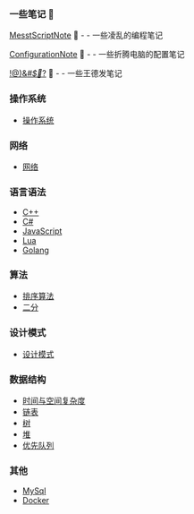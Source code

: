 ### 一些笔记 📖

[MesstScriptNote](MessyScriptNoteFile/index.md) 📘 - - 一些凌乱的编程笔记

[ConfigurationNote](ConfigurationNoteFile/index.md) 📗  - - 一些折腾电脑的配置笔记

[!@)&*#$🍭*?](InsaneNoteFile/index.md) 📙 - - 一些王德发笔记

### 操作系统
  + [操作系统](System/操作系统.md)

### 网络
  + [网络](NetWork/网络.md)

### 语言语法

  + [C++](CPP/index.md)
  + [C#](Csharp/index.md)
  + [JavaScript](js/index.md)
  + [Lua](Lua/Lua.md)
  + [Golang](Go/index.md)

### 算法

  + [排序算法](algorithm/index.md)
  + [二分](BinarySearch/index.md) 

### 设计模式

  + [设计模式](DesignPatterns/index.md)  

### 数据结构

  + [时间与空间复杂度](TimeOrSpaceComlexity/index.md) 
  + [链表](Link/index.md)
  + [树](Tree/index.md) 
  + [堆](Heap/Heap.md)
  + [优先队列](PriorityQueue/PriorityQueue.md) 

### 其他

  + [MySql](mysql/index.md)
  + [Docker](Docker/index.md)
